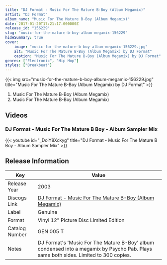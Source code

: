 ```yaml
---
title: "DJ Format - Music For The Mature B-Boy (Album Megamix)"
artist: "DJ Format"
album_name: "Music For The Mature B-Boy (Album Megamix)"
date: 2017-01-20T17:21:17.000000Z
release_id: "156229"
slug: "music-for-the-mature-b-boy-album-megamix-156229"
hideSummary: true
cover:
    image: "music-for-the-mature-b-boy-album-megamix-156229.jpg"
    alt: "Music For The Mature B-Boy (Album Megamix) by DJ Format"
    caption: "Music For The Mature B-Boy (Album Megamix) by DJ Format"
genres: ["Electronic", "Hip Hop"]
styles: ["Breakbeat"]
---
```


{{< img src="music-for-the-mature-b-boy-album-megamix-156229.jpg" title="Music For The Mature B-Boy (Album Megamix) by DJ Format" >}}

<!-- section break -->

1. Music For The Mature B-Boy (Album Megamix)
2. Music For The Mature B-Boy (Album Megamix)

<!-- section break -->







## Videos
### DJ Format - Music For The Mature B Boy - Album Sampler Mix
{{< youtube id="_DoiY8Xckyg" title="DJ Format - Music For The Mature B Boy - Album Sampler Mix" >}}<br>



## Release Information
|  Key           | Value                                                |
| ---------------| ---------------------------------------------------- |
| Release Year   | 2003                                   |
| Discogs Link   | [DJ Format - Music For The Mature B-Boy (Album Megamix)](https://www.discogs.com/release/156229-DJ-Format-Music-For-The-Mature-B-Boy-Album-Megamix) |
| Label          | Genuine |
| Format         | Vinyl 12" Picture Disc Limited Edition |
| Catalog Number | GEN 005 T |
| Notes | DJ Format's 'Music For The Mature B-Boy' album condensed into a megamix by Psycho Pab.    Plays same both sides. Limited to 300 copies.  |
